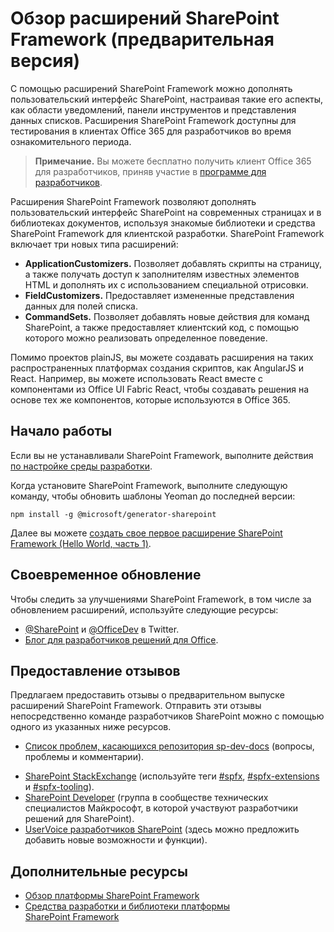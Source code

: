 # <a name="overview-of-sharepoint-framework-extensions-preview"></a>Обзор расширений SharePoint Framework (предварительная версия)

С помощью расширений SharePoint Framework можно дополнять пользовательский интерфейс SharePoint, настраивая такие его аспекты, как области уведомлений, панели инструментов и представления данных списков. Расширения SharePoint Framework доступны для тестирования в клиентах Office 365 для разработчиков во время ознакомительного периода. 

> **Примечание.** Вы можете бесплатно получить клиент Office 365 для разработчиков, приняв участие в [программе для разработчиков](http://dev.office.com/devprogram).

Расширения SharePoint Framework позволяют дополнять пользовательский интерфейс SharePoint на современных страницах и в библиотеках документов, используя знакомые библиотеки и средства SharePoint Framework для клиентской разработки. SharePoint Framework включает три новых типа расширений:

- **ApplicationCustomizers.** Позволяет добавлять скрипты на страницу, а также получать доступ к заполнителям известных элементов HTML и дополнять их с использованием специальной отрисовки.
- **FieldCustomizers.** Предоставляет измененные представления данных для полей списка.
- **CommandSets.** Позволяет добавлять новые действия для команд SharePoint, а также предоставляет клиентский код, с помощью которого можно реализовать определенное поведение.

Помимо проектов plainJS, вы можете создавать расширения на таких распространенных платформах создания скриптов, как AngularJS и React. Например, вы можете использовать React вместе с компонентами из Office UI Fabric React, чтобы создавать решения на основе тех же компонентов, которые используются в Office 365.

## <a name="get-started"></a>Начало работы
Если вы не устанавливали SharePoint Framework, выполните действия [по настройке среды разработки](../set-up-your-development-environment).

Когда установите SharePoint Framework, выполните следующую команду, чтобы обновить шаблоны Yeoman до последней версии:

```
npm install -g @microsoft/generator-sharepoint
```

Далее вы можете [создать свое первое расширение SharePoint Framework (Hello World, часть 1)](./get-started/build-a-hello-world-extension).

## <a name="stay-up-to-date"></a>Своевременное обновление
Чтобы следить за улучшениями SharePoint Framework, в том числе за обновлением расширений, используйте следующие ресурсы:

* [@SharePoint](https://twitter.com/sharepoint) и [@OfficeDev](https://twitter.com/officedev) в Twitter.
* [Блог для разработчиков решений для Office](http://dev.office.com/blogs).

## <a name="provide-feedback"></a>Предоставление отзывов 
Предлагаем предоставить отзывы о предварительном выпуске расширений SharePoint Framework. Отправить эти отзывы непосредственно команде разработчиков SharePoint можно с помощью одного из указанных ниже ресурсов.

- [Список проблем, касающихся репозитория sp-dev-docs](https://github.com/SharePoint/sp-dev-docs/issues) (вопросы, проблемы и комментарии).
* [SharePoint StackExchange](http://sharepoint.stackexchange.com/) (используйте теги [#spfx](http://sharepoint.stackexchange.com/tags/spfx/), [#spfx-extensions](http://sharepoint.stackexchange.com/tags/spfx-extensions/) и [#spfx-tooling](http://sharepoint.stackexchange.com/tags/spfx-tooling/)).
* [SharePoint Developer](https://techcommunity.microsoft.com/t5/SharePoint-Developer/bd-p/SharePointDev) (группа в сообществе технических специалистов Майкрософт, в которой участвуют разработчики решений для SharePoint).
* [UserVoice разработчиков SharePoint](https://sharepoint.uservoice.com/forums/329220-sharepoint-dev-platform) (здесь можно предложить добавить новые возможности и функции).


## <a name="additional-resources"></a>Дополнительные ресурсы

- [Обзор платформы SharePoint Framework](../sharepoint-framework-overview)
- [Средства разработки и библиотеки платформы SharePoint Framework](../tools-and-libraries)
